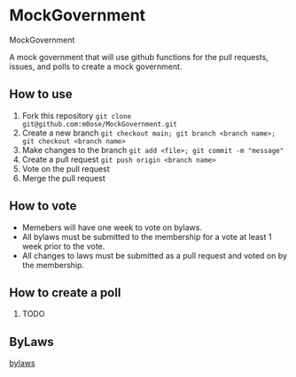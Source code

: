 # MockGovernment
MockGovernment

A mock government that will use github functions for the pull requests, issues, and polls to create a mock government.

## How to use
1. Fork this repository `git clone git@github.com:m0ose/MockGovernment.git`
2. Create a new branch `git checkout main; git branch <branch name>; git checkout <branch name>`
3. Make changes to the branch `git add <file>; git commit -m "message"`
4. Create a pull request `git push origin <branch name>`
5. Vote on the pull request
6. Merge the pull request

## How to vote
* Memebers will have one week to vote on bylaws.
* All bylaws must be submitted to the membership for a vote at least 1 week prior to the vote.
* All changes to laws must be submitted as a pull request and voted on by the membership.

## How to create a poll
1. TODO

## ByLaws
[bylaws](ByLaws.md)
